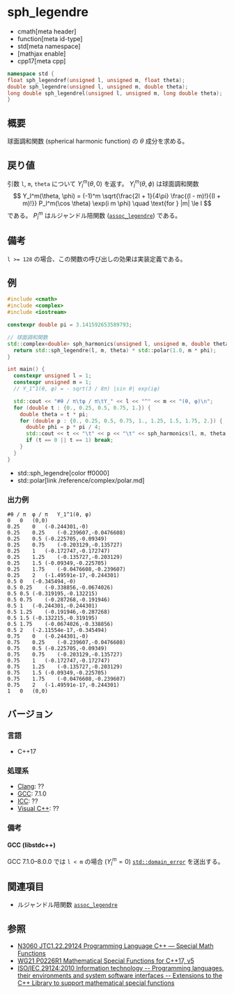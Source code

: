 # sph_legendre
* cmath[meta header]
* function[meta id-type]
* std[meta namespace]
* [mathjax enable]
* cpp17[meta cpp]

```cpp
namespace std {
float sph_legendref(unsigned l, unsigned m, float theta);
double sph_legendre(unsigned l, unsigned m, double theta);
long double sph_legendrel(unsigned l, unsigned m, long double theta);
}
```

## 概要
球面調和関数 (spherical harmonic function) の *θ* 成分を求める。


## 戻り値
引数 `l`, `m`, `theta` について $Y_l^m(\theta, 0)$ を返す。
$Y_l^m(\theta, \phi)$ は球面調和関数
$$
Y_l^m(\theta, \phi) = (-1)^m \sqrt{\frac{2l + 1}{4\pi} \frac{(l - m)!}{(l + m)!}} P_l^m(\cos \theta) \exp(i m \phi)
\quad \text{for } |m| \le l
$$
である。
$P_l^m$ はルジャンドル陪関数 ([`assoc_legendre`](assoc_legendre.md)) である。


## 備考
`l >= 128` の場合、この関数の呼び出しの効果は実装定義である。


## 例
```cpp example
#include <cmath>
#include <complex>
#include <iostream>

constexpr double pi = 3.141592653589793;

// 球面調和関数
std::complex<double> sph_harmonics(unsigned l, unsigned m, double theta, double phi) {
  return std::sph_legendre(l, m, theta) * std::polar(1.0, m * phi);
}

int main() {
  constexpr unsigned l = 1;
  constexpr unsigned m = 1;
  // Y_1^1(θ, φ) = - sqrt(3 / 8π) |sin θ| exp(iφ)

  std::cout << "#θ / π\tφ / π\tY_" << l << "^" << m << "(θ, φ)\n";
  for (double t : {0., 0.25, 0.5, 0.75, 1.}) {
    double theta = t * pi;
    for (double p : {0., 0.25, 0.5, 0.75, 1., 1.25, 1.5, 1.75, 2.}) {
      double phi = p * pi / 4;
      std::cout << t << "\t" << p << "\t" << sph_harmonics(l, m, theta, phi) << "\n";
      if (t == 0 || t == 1) break;
    }
  }
}
```
* std::sph_legendre[color ff0000]
* std::polar[link /reference/complex/polar.md]

### 出力例
```
#θ / π	φ / π	Y_1^1(θ, φ)
0	0	(0,0)
0.25	0	(-0.244301,-0)
0.25	0.25	(-0.239607,-0.0476608)
0.25	0.5	(-0.225705,-0.09349)
0.25	0.75	(-0.203129,-0.135727)
0.25	1	(-0.172747,-0.172747)
0.25	1.25	(-0.135727,-0.203129)
0.25	1.5	(-0.09349,-0.225705)
0.25	1.75	(-0.0476608,-0.239607)
0.25	2	(-1.49591e-17,-0.244301)
0.5	0	(-0.345494,-0)
0.5	0.25	(-0.338856,-0.0674026)
0.5	0.5	(-0.319195,-0.132215)
0.5	0.75	(-0.287268,-0.191946)
0.5	1	(-0.244301,-0.244301)
0.5	1.25	(-0.191946,-0.287268)
0.5	1.5	(-0.132215,-0.319195)
0.5	1.75	(-0.0674026,-0.338856)
0.5	2	(-2.11554e-17,-0.345494)
0.75	0	(-0.244301,-0)
0.75	0.25	(-0.239607,-0.0476608)
0.75	0.5	(-0.225705,-0.09349)
0.75	0.75	(-0.203129,-0.135727)
0.75	1	(-0.172747,-0.172747)
0.75	1.25	(-0.135727,-0.203129)
0.75	1.5	(-0.09349,-0.225705)
0.75	1.75	(-0.0476608,-0.239607)
0.75	2	(-1.49591e-17,-0.244301)
1	0	(0,0)
```


## バージョン
### 言語
- C++17

### 処理系
- [Clang](/implementation.md#clang): ??
- [GCC](/implementation.md#gcc): 7.1.0
- [ICC](/implementation.md#icc): ??
- [Visual C++](/implementation.md#visual_cpp): ??

### 備考
#### GCC (libstdc++)
GCC 7.1.0–8.0.0 では `l < m` の場合 ($Y_l^m = 0$) [`std::domain_error`](/reference/stdexcept.md) を送出する。


## 関連項目
* ルジャンドル陪関数 [`assoc_legendre`](assoc_legendre.md)


## 参照
- [N3060 JTC1.22.29124 Programming Language C++ — Special Math Functions](http://www.open-std.org/jtc1/sc22/wg21/docs/papers/2010/n3060.pdf)
- [WG21 P0226R1 Mathematical Special Functions for C++17, v5](https://isocpp.org/files/papers/P0226R1.pdf)
- [ISO/IEC 29124:2010 Information technology -- Programming languages, their environments and system software interfaces -- Extensions to the C++ Library to support mathematical special functions](https://www.iso.org/standard/50511.html)
